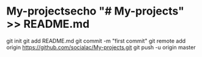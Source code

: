# My-projectsecho "# My-projects" >> README.md
git init
git add README.md
git commit -m "first commit"
git remote add origin https://github.com/socialac/My-projects.git
git push -u origin master
